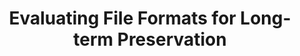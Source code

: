 ---
abstract: null
creators:
- Caroline van Wijk
- Judith Rog
date: null
document_url: https://services.phaidra.univie.ac.at/api/object/o:294504/download
grand_parent: iPRES
institutions: []
keywords:
- beijing
landing_page_url: https://phaidra.univie.ac.at/o:294504
language: eng
layout: publication
license: CC BY-SA 3.0 AT
notes_url: null
parent: iPRES 2007
publication_type: presentation
size: 228284
slides_url: null
source_name: iPRES
stream_url: null
title: Evaluating File Formats for Long-term Preservation
year: 2007
---